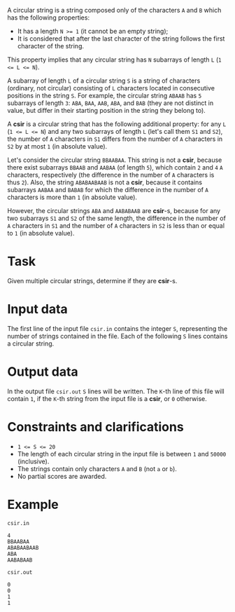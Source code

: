 A circular string is a string composed only of the characters `A` and `B` which has the following properties:
- It has a length `N >= 1` (it cannot be an empty string);
- It is considered that after the last character of the string follows the first character of the string.

This property implies that any circular string has `N` subarrays of length `L` (`1 <= L <= N`).

A subarray of length `L` of a circular string `S` is a string of characters (ordinary, not circular) consisting of `L` characters located in consecutive positions in the string `S`. For example, the circular string `ABAAB` has `5` subarrays of length `3`: `ABA`, `BAA`, `AAB`, `ABA`, and `BAB` (they are not distinct in value, but differ in their starting position in the string they belong to).

A **csir** is a circular string that has the following additional property: for any `L` (`1 <= L <= N`) and any two subarrays of length `L` (let's call them `S1` and `S2`), the number of `A` characters in `S1` differs from the number of `A` characters in `S2` by at most `1` (in absolute value).

Let's consider the circular string `BBAABAA`. This string is not a **csir**, because there exist subarrays `BBAAB` and `AABAA` (of length `5`), which contain `2` and `4` `A` characters, respectively (the difference in the number of `A` characters is thus `2`). Also, the string `ABABAABAAB` is not a **csir**, because it contains subarrays `AABAA` and `BABAB` for which the difference in the number of `A` characters is more than `1` (in absolute value).

However, the circular strings `ABA` and `AABABAAB` are **csir**-s, because for any two subarrays `S1` and `S2` of the same length, the difference in the number of `A` characters in `S1` and the number of `A` characters in `S2` is less than or equal to `1` (in absolute value).

# Task
Given multiple circular strings, determine if they are **csir**-s.

# Input data
The first line of the input file `csir.in` contains the integer `S`, representing the number of strings contained in the file. Each of the following `S` lines contains a circular string.

# Output data
In the output file `csir.out` `S` lines will be written. The `K`-th line of this file will contain `1`, if the `K`-th string from the input file is a **csir**, or `0` otherwise.

# Constraints and clarifications
* `1 <= S <= 20`
* The length of each circular string in the input file is between `1` and `50000` (inclusive).
* The strings contain only characters `A` and `B` (not `a` or `b`).
* No partial scores are awarded.

# Example

`csir.in`
```
4
BBAABAA
ABABAABAAB
ABA
AABABAAB
```

`csir.out`
```
0
0
1
1
```